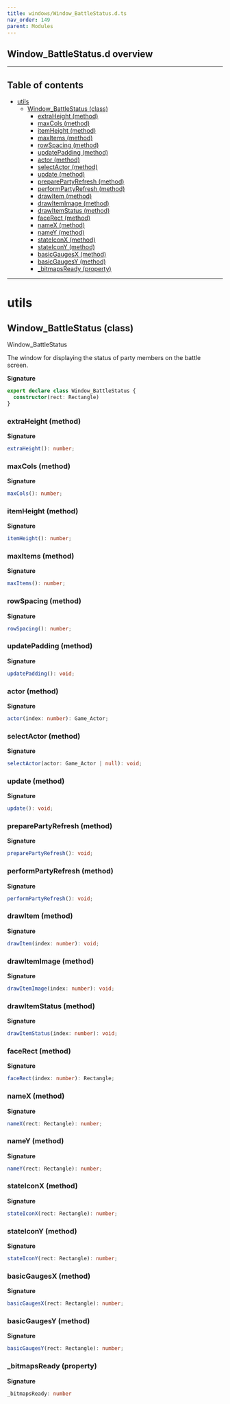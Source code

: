 ```yaml
---
title: windows/Window_BattleStatus.d.ts
nav_order: 149
parent: Modules
---
```


## Window_BattleStatus.d overview

---

<h2 class="text-delta">Table of contents</h2>

- [utils](#utils)
  - [Window_BattleStatus (class)](#window_battlestatus-class)
    - [extraHeight (method)](#extraheight-method)
    - [maxCols (method)](#maxcols-method)
    - [itemHeight (method)](#itemheight-method)
    - [maxItems (method)](#maxitems-method)
    - [rowSpacing (method)](#rowspacing-method)
    - [updatePadding (method)](#updatepadding-method)
    - [actor (method)](#actor-method)
    - [selectActor (method)](#selectactor-method)
    - [update (method)](#update-method)
    - [preparePartyRefresh (method)](#preparepartyrefresh-method)
    - [performPartyRefresh (method)](#performpartyrefresh-method)
    - [drawItem (method)](#drawitem-method)
    - [drawItemImage (method)](#drawitemimage-method)
    - [drawItemStatus (method)](#drawitemstatus-method)
    - [faceRect (method)](#facerect-method)
    - [nameX (method)](#namex-method)
    - [nameY (method)](#namey-method)
    - [stateIconX (method)](#stateiconx-method)
    - [stateIconY (method)](#stateicony-method)
    - [basicGaugesX (method)](#basicgaugesx-method)
    - [basicGaugesY (method)](#basicgaugesy-method)
    - [\_bitmapsReady (property)](#_bitmapsready-property)

---

# utils

## Window_BattleStatus (class)

Window_BattleStatus

The window for displaying the status of party members on the battle screen.

**Signature**

```ts
export declare class Window_BattleStatus {
  constructor(rect: Rectangle)
}
```

### extraHeight (method)

**Signature**

```ts
extraHeight(): number;
```

### maxCols (method)

**Signature**

```ts
maxCols(): number;
```

### itemHeight (method)

**Signature**

```ts
itemHeight(): number;
```

### maxItems (method)

**Signature**

```ts
maxItems(): number;
```

### rowSpacing (method)

**Signature**

```ts
rowSpacing(): number;
```

### updatePadding (method)

**Signature**

```ts
updatePadding(): void;
```

### actor (method)

**Signature**

```ts
actor(index: number): Game_Actor;
```

### selectActor (method)

**Signature**

```ts
selectActor(actor: Game_Actor | null): void;
```

### update (method)

**Signature**

```ts
update(): void;
```

### preparePartyRefresh (method)

**Signature**

```ts
preparePartyRefresh(): void;
```

### performPartyRefresh (method)

**Signature**

```ts
performPartyRefresh(): void;
```

### drawItem (method)

**Signature**

```ts
drawItem(index: number): void;
```

### drawItemImage (method)

**Signature**

```ts
drawItemImage(index: number): void;
```

### drawItemStatus (method)

**Signature**

```ts
drawItemStatus(index: number): void;
```

### faceRect (method)

**Signature**

```ts
faceRect(index: number): Rectangle;
```

### nameX (method)

**Signature**

```ts
nameX(rect: Rectangle): number;
```

### nameY (method)

**Signature**

```ts
nameY(rect: Rectangle): number;
```

### stateIconX (method)

**Signature**

```ts
stateIconX(rect: Rectangle): number;
```

### stateIconY (method)

**Signature**

```ts
stateIconY(rect: Rectangle): number;
```

### basicGaugesX (method)

**Signature**

```ts
basicGaugesX(rect: Rectangle): number;
```

### basicGaugesY (method)

**Signature**

```ts
basicGaugesY(rect: Rectangle): number;
```

### \_bitmapsReady (property)

**Signature**

```ts
_bitmapsReady: number
```
